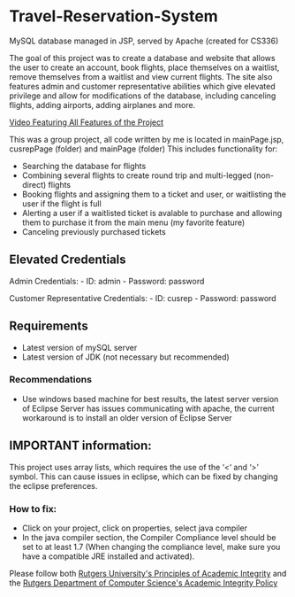 # Travel-Reservation-System
MySQL database managed in JSP, served by Apache (created for CS336)

The goal of this project was to create a database and website that allows the user to create an account, book flights, place themselves on a waitlist, remove themselves from a waitlist and view current flights. The site also features admin and customer representative abilities which give elevated privilege and allow for modifications of the database, including canceling flights, adding airports, adding airplanes and more.

[Video Featuring All Features of the Project](https://drive.google.com/file/d/1tCNIv0OSV_TU2gjSlar0YlXcMogr8-xe/view?usp=sharing)

This was a group project, all code written by me is located in mainPage.jsp, cusrepPage (folder) and mainPage (folder)
This includes functionality for:
- Searching the database for flights
- Combining several flights to create round trip and multi-legged (non-direct) flights
- Booking flights and assigning them to a ticket and user, or waitlisting the user if the flight is full
- Alerting a user if a waitlisted ticket is avalable to purchase and allowing them to purchase it from the main menu (my favorite feature)
- Canceling previously purchased tickets

## Elevated Credentials
Admin Credentials:
	- ID: admin
	- Password: password

Customer Representative Credentials:
	- ID: cusrep
	- Password: password

## Requirements
- Latest version of mySQL server
- Latest version of JDK (not necessary but recommended)

### Recommendations
- Use windows based machine for best results, the latest server version of Eclipse Server has issues communicating with apache, the current workaround is to install an older version of Eclipse Server

## IMPORTANT information:
This project uses array lists, which requires the use of the ‘<‘ and ‘>’ symbol. This can cause issues in eclipse, which can be fixed by changing the eclipse preferences.

### How to fix:
- Click on your project, click on properties, select java compiler
- In the java compiler section, the Compiler Compliance level should be set to at least 1.7 (When changing the compliance level, make sure you have a compatible JRE installed and activated).

Please follow both [Rutgers University's Principles of Academic Integrity](http://academicintegrity.rutgers.edu/) and the [Rutgers Department of Computer Science's Academic Integrity Policy](https://www.cs.rutgers.edu/academics/undergraduate/academic-integrity-policy)


